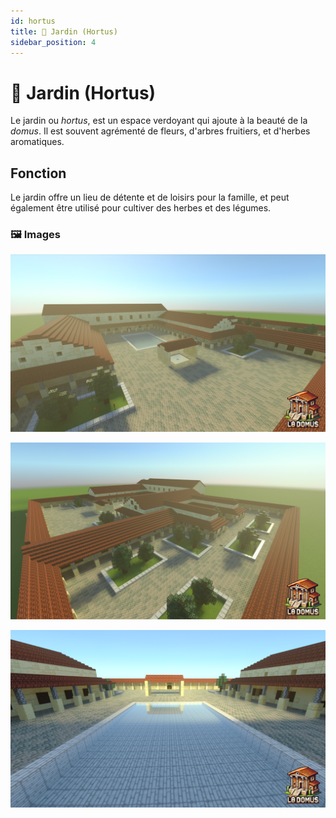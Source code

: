 ```yaml
---
id: hortus
title: 🌳 Jardin (Hortus)
sidebar_position: 4
---
```

# 🌳 Jardin (Hortus)

Le jardin  ou *hortus*, est un espace verdoyant qui ajoute à la beauté de la *domus*. Il est souvent agrémenté de fleurs, d'arbres fruitiers, et d'herbes aromatiques.

 <!-- Remplacez par le lien réel de l'image -->

## Fonction
Le jardin offre un lieu de détente et de loisirs pour la famille, et peut également être utilisé pour cultiver des herbes et des légumes.

### 🖼️ Images 

![1.png](images%2F1.png)

![2.png](images%2F2.png)

![Dommaine de plassac.png](images%2FDommaine%20de%20plassac.png)